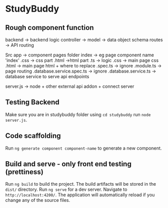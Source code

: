 # StudyBuddy

## Rough component function
backend -> backend logic
   controller ->
   model -> data object schema
   routes -> API routing

Src
   app -> component pages folder
      index -> eg page component name 'index'
          .css -> css part
          .html ->html part
          .ts -> logic
    .css -> main page css
    .html -> main page html + where to replace
    .spec.ts -> ignore
    .module.ts -> page routing 
    .database.service.spec.ts -> ignore
    .database.service.ts -> database service to serve api endpoints

server.js -> node + other external api addon + connect server 

## Testing Backend

Make sure you are in studybuddy folder using `cd studybuddy`
run `node server.js`. 

## Code scaffolding

Run `ng generate component component-name` to generate a new component. 

## Build and serve - only front end testing (prettiness)

Run `ng build` to build the project. The build artifacts will be stored in the `dist/` directory. 
Run `ng serve` for a dev server. Navigate to `http://localhost:4200/`. The application will automatically reload if you change any of the source files.




